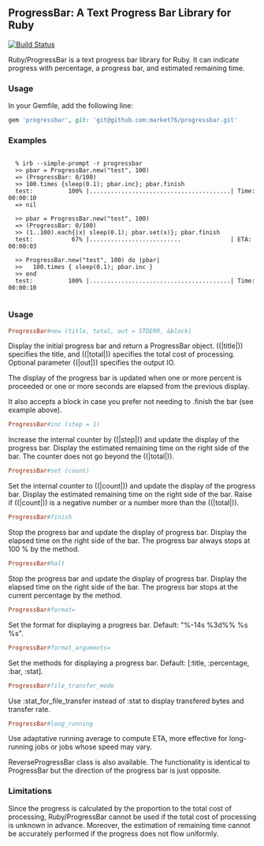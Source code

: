 ## ProgressBar: A Text Progress Bar Library for Ruby
[![Build Status](https://travis-ci.org/market76/progressbar.png?branch=master)](https://travis-ci.org/market76/progressbar)

Ruby/ProgressBar is a text progress bar library for Ruby.
It can indicate progress with percentage, a progress bar,
and estimated remaining time.

### Usage

In your Gemfile, add the following line:

```ruby
gem 'progressbar', git: 'git@github.com:market76/progressbar.git'
```

### Examples

```

  % irb --simple-prompt -r progressbar
  >> pbar = ProgressBar.new("test", 100)
  => (ProgressBar: 0/100)
  >> 100.times {sleep(0.1); pbar.inc}; pbar.finish
  test:          100% |........................................| Time: 00:00:10
  => nil

  >> pbar = ProgressBar.new("test", 100)
  => (ProgressBar: 0/100)
  >> (1..100).each{|x| sleep(0.1); pbar.set(x)}; pbar.finish
  test:           67% |..........................              | ETA:  00:00:03
  
  >> ProgressBar.new("test", 100) do |pbar|
  >>   100.times { sleep(0.1); pbar.inc }
  >> end
  test:          100% |........................................| Time: 00:00:10
  
```
  
### Usage
```ruby
ProgressBar#new (title, total, out = STDERR, &block)
```
    
Display the initial progress bar and return a
ProgressBar object.  ((|title|)) specifies the title,
and ((|total|)) specifies the total cost of processing.
Optional parameter ((|out|)) specifies the output IO.

The display of the progress bar is updated when one or
more percent is proceeded or one or more seconds are
elapsed from the previous display.

It also accepts a block in case you prefer not needing
to .finish the bar (see example above).

```ruby
ProgressBar#inc (step = 1)
```

Increase the internal counter by ((|step|)) and update
the display of the progress bar. Display the estimated
remaining time on the right side of the bar. The counter
does not go beyond the ((|total|)).

```ruby
ProgressBar#set (count)
```

Set the internal counter to ((|count|)) and update the
display of the progress bar. Display the estimated
remaining time on the right side of the bar.  Raise if
((|count|)) is a negative number or a number more than
the ((|total|)).


```ruby
ProgressBar#finish
```

Stop the progress bar and update the display of progress
bar. Display the elapsed time on the right side of the bar.
The progress bar always stops at 100 % by the method.

```ruby
ProgressBar#halt
```

Stop the progress bar and update the display of progress
bar. Display the elapsed time on the right side of the bar.
The progress bar stops at the current percentage by the method.

```ruby
ProgressBar#format=
```

Set the format for displaying a progress bar.
Default: "%-14s %3d%% %s %s".

```ruby
ProgressBar#format_arguments=
```

Set the methods for displaying a progress bar.
Default: [:title, :percentage, :bar, :stat].

```ruby
ProgressBar#file_transfer_mode
```

Use  :stat_for_file_transfer instead of :stat to display
transfered bytes and transfer rate.

```ruby
ProgressBar#long_running
```

Use adaptative running average to compute ETA, more effective for
long-running jobs or jobs whose speed may vary.


ReverseProgressBar class is also available.  The
functionality is identical to ProgressBar but the direction
of the progress bar is just opposite.

### Limitations

Since the progress is calculated by the proportion to the
total cost of processing, Ruby/ProgressBar cannot be used if
the total cost of processing is unknown in advance.
Moreover, the estimation of remaining time cannot be
accurately performed if the progress does not flow uniformly.
